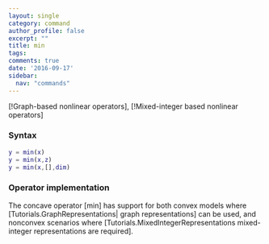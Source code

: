 ```yaml
---
layout: single
category: command
author_profile: false
excerpt: ""
title: min
tags:
comments: true
date: '2016-09-17'
sidebar:
  nav: "commands"
---
```


[!Graph-based nonlinear operators], [!Mixed-integer based nonlinear operators]


### Syntax

````matlab
y = min(x)
y = min(x,z)
y = min(x,[],dim)
````

### Operator implementation
The concave operator [min] has support for both convex models where [Tutorials.GraphRepresentations| graph representations] can be used, and nonconvex scenarios where [Tutorials.MixedIntegerRepresentations mixed-integer representations are required].
